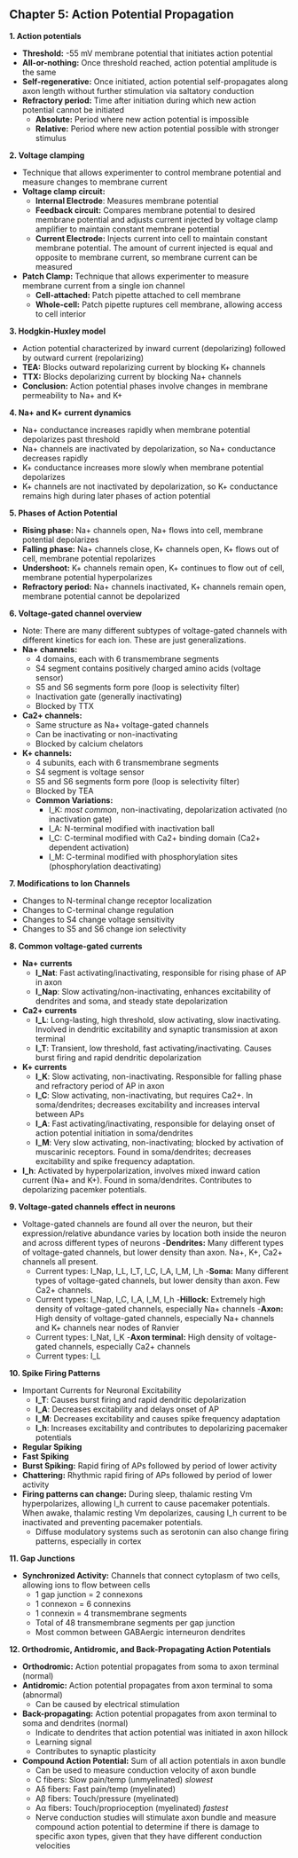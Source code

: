 ## Chapter 5: Action Potential Propagation

**1. Action potentials**
- **Threshold:** -55 mV membrane potential that initiates action potential  
- **All-or-nothing:** Once threshold reached, action potential amplitude is the same
- **Self-regenerative:** Once initiated, action potential self-propagates along axon length without further stimulation via saltatory conduction
- **Refractory period:** Time after initiation during which new action potential cannot be initiated
    - **Absolute:** Period where new action potential is impossible
    - **Relative:** Period where new action potential possible with stronger stimulus

**2. Voltage clamping**
- Technique that allows experimenter to control membrane potential and measure changes to membrane current
- **Voltage clamp circuit:** 
    - **Internal Electrode**: Measures membrane potential
    - **Feedback circuit:** Compares membrane potential to desired membrane potential and adjusts current injected by voltage clamp amplifier to maintain constant membrane potential
    - **Current Electrode:** Injects current into cell to maintain constant membrane potential. The amount of current injected is equal and opposite to membrane current, so membrane current can be measured
- **Patch Clamp:** Technique that allows experimenter to measure membrane current from a single ion channel
    - **Cell-attached:** Patch pipette attached to cell membrane
    - **Whole-cell:** Patch pipette ruptures cell membrane, allowing access to cell interior

**3. Hodgkin-Huxley model**
- Action potential characterized by inward current (depolarizing) followed by outward current (repolarizing)
- **TEA:** Blocks outward repolarizing current by blocking K+ channels
- **TTX:** Blocks depolarizing current by blocking Na+ channels
- **Conclusion:** Action potential phases involve changes in membrane permeability to Na+ and K+

**4. Na+ and K+ current dynamics**
- Na+ conductance increases rapidly when membrane potential depolarizes past threshold
- Na+ channels are inactivated by depolarization, so Na+ conductance decreases rapidly
- K+ conductance increases more slowly when membrane potential depolarizes
- K+ channels are not inactivated by depolarization, so K+ conductance remains high during later phases of action potential

**5. Phases of Action Potential**
- **Rising phase:** Na+ channels open, Na+ flows into cell, membrane potential depolarizes
- **Falling phase:** Na+ channels close, K+ channels open, K+ flows out of cell, membrane potential repolarizes
- **Undershoot:** K+ channels remain open, K+ continues to flow out of cell, membrane potential hyperpolarizes
- **Refractory period:** Na+ channels inactivated, K+ channels remain open, membrane potential cannot be depolarized

**6. Voltage-gated channel overview**
- Note: There are many different subtypes of voltage-gated channels with different kinetics for each ion. These are just generalizations.
- **Na+ channels:** 
    - 4 domains, each with 6 transmembrane segments
    - S4 segment contains positively charged amino acids (voltage sensor)
    - S5 and S6 segments form pore (loop is selectivity filter)
    - Inactivation gate (generally inactivating)
    - Blocked by TTX
- **Ca2+ channels:** 
    - Same structure as Na+ voltage-gated channels
    - Can be inactivating or non-inactivating
    - Blocked by calcium chelators
- **K+ channels:** 
    - 4 subunits, each with 6 transmembrane segments
    - S4 segment is voltage sensor
    - S5 and S6 segments form pore (loop is selectivity filter)
    - Blocked by TEA
    - **Common Variations:**
        - I_K: *most common*, non-inactivating, depolarization activated (no inactivation gate)
        - I_A: N-terminal modified with inactivation ball
        - I_C: C-terminal modified with Ca2+ binding domain (Ca2+ dependent activation)
        - I_M: C-terminal modified with phosphorylation sites (phosphorylation deactivating)

**7. Modifications to Ion Channels**
- Changes to N-terminal change receptor localization
- Changes to C-terminal change regulation
- Changes to S4 change voltage sensitivity
- Changes to S5 and S6 change ion selectivity

**8. Common voltage-gated currents**
- **Na+ currents**
    - **I_Nat**: Fast activating/inactivating, responsible for rising phase of AP in axon
    - **I_Nap**: Slow activating/non-inactivating, enhances excitability of dendrites and soma, and steady state depolarization
- **Ca2+ currents**
    - **I_L**: Long-lasting, high threshold, slow activating, slow inactivating. Involved in dendritic excitability and synaptic transmission at axon terminal
    - **I_T**: Transient, low threshold, fast activating/inactivating. Causes burst firing and rapid dendritic depolarization
- **K+ currents**
    - **I_K**: Slow activating, non-inactivating. Responsible for falling phase and refractory period of AP in axon
    - **I_C**: Slow activating, non-inactivating, but requires Ca2+. In soma/dendrites; decreases excitability and increases interval between APs
    - **I_A**: Fast activating/inactivating, responsible for delaying onset of action potential initiation in soma/dendrites
    - **I_M**: Very slow activating, non-inactivating; blocked by activation of muscarinic receptors. Found in soma/dendrites; decreases excitability and spike frequency adaptation.
- **I_h**: Activated by hyperpolarization, involves mixed inward cation current (Na+ and K+). Found in soma/dendrites. Contributes to depolarizing pacemker potentials.

**9. Voltage-gated channels effect in neurons**
- Voltage-gated channels are found all over the neuron, but their expression/relative abundance varies by location both inside the neuron and across different types of neurons
-**Dendrites:** Many different types of voltage-gated channels, but lower density than axon. Na+, K+, Ca2+ channels all present.
    - Current types: I_Nap, I_L, I_T, I_C, I_A, I_M, I_h
-**Soma:** Many different types of voltage-gated channels, but lower density than axon. Few Ca2+ channels.
    - Current types: I_Nap, I_C, I_A, I_M, I_h
-**Hillock:** Extremely high density of voltage-gated channels, especially Na+ channels
-**Axon:** High density of voltage-gated channels, especially Na+ channels and K+ channels near nodes of Ranvier
    - Current types: I_Nat, I_K
-**Axon terminal:** High density of voltage-gated channels, especially Ca2+ channels
    - Current types: I_L

**10. Spike Firing Patterns**
- Important Currents for Neuronal Excitability
    - **I_T**: Causes burst firing and rapid dendritic depolarization
    - **I_A**: Decreases excitability and delays onset of AP
    - **I_M**: Decreases excitability and causes spike frequency adaptation
    - **I_h**: Increases excitability and contributes to depolarizing pacemaker potentials
- **Regular Spiking**
- **Fast Spiking**
- **Burst Spiking:** Rapid firing of APs followed by period of lower activity
- **Chattering:** Rhythmic rapid firing of APs followed by period of lower activity
- **Firing patterns can change:** During sleep, thalamic resting Vm hyperpolarizes, allowing I_h current to cause pacemaker potentials. When awake, thalamic resting Vm depolarizes, causing I_h current to be inactivated and preventing pacemaker potentials.
    - Diffuse modulatory systems such as serotonin can also change firing patterns, especially in cortex

**11. Gap Junctions**
- **Synchronized Activity:** Channels that connect cytoplasm of two cells, allowing ions to flow between cells
    - 1 gap junction = 2 connexons
    - 1 connexon = 6 connexins
    - 1 connexin = 4 transmembrane segments
    - Total of 48 transmembrane segments per gap junction
    - Most common between GABAergic interneuron dendrites

**12. Orthodromic, Antidromic, and Back-Propagating Action Potentials**
- **Orthodromic:** Action potential propagates from soma to axon terminal (normal)
- **Antidromic:** Action potential propagates from axon terminal to soma (abnormal)
    - Can be caused by electrical stimulation
- **Back-propagating:** Action potential propagates from axon terminal to soma and dendrites (normal)
    - Indicate to dendrites that action potential was initiated in axon hillock
    - Learning signal
    - Contributes to synaptic plasticity
- **Compound Action Potential:** Sum of all action potentials in axon bundle
    - Can be used to measure conduction velocity of axon bundle
    - C fibers: Slow pain/temp (unmyelinated) _slowest_
    - Aδ fibers: Fast pain/temp (myelinated)
    - Aβ fibers: Touch/pressure (myelinated)
    - Aα fibers: Touch/proprioception (myelinated) _fastest_
    - Nerve conduction studies will stimulate axon bundle and measure compound action potential to determine if there is damage to specific axon types, given that they have different conduction velocities